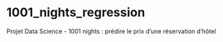 # 1001_nights_regression
Projet Data Science - 1001 nights : prédire le prix d’une réservation d’hôtel

